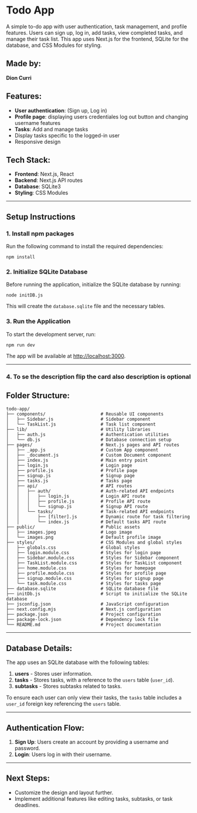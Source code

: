 # Todo App

A simple to-do app with user authentication, task management, and profile features. Users can sign up, log in, add tasks, view completed tasks, and manage their task list. This app uses Next.js for the frontend, SQLite for the database, and CSS Modules for styling.

## Made by:
**Dion Curri**

## Features:
- **User authentication**: (Sign up, Log in)
- **Profile page**: displaying users credentiales log out button and changing username features 
- **Tasks**: Add and manage tasks
- Display tasks specific to the logged-in user
- Responsive design

## Tech Stack:
- **Frontend**: Next.js, React
- **Backend**: Next.js API routes
- **Database**: SQLite3
- **Styling**: CSS Modules

---

## Setup Instructions

### 1. Install npm packages
Run the following command to install the required dependencies:

```
npm install
```

### 2. Initialize SQLite Database
Before running the application, initialize the SQLite database by running:

```
node initDB.js
```

This will create the `database.sqlite` file and the necessary tables.

### 3. Run the Application
To start the development server, run:

```
npm run dev
```

The app will be available at [http://localhost:3000](http://localhost:3000).

---

### 4. To se the description flip the card also description is optional 

## Folder Structure:
```plaintext
todo-app/
├── components/                     # Reusable UI components
│   ├── Sidebar.js                  # Sidebar component
│   └── TaskList.js                 # Task list component
├── lib/                            # Utility libraries
│   ├── auth.js                     # Authentication utilities
│   └── db.js                       # Database connection setup
├── pages/                          # Next.js pages and API routes
│   ├── _app.js                     # Custom App component
│   ├── _document.js                # Custom Document component
│   ├── index.js                    # Main entry point
│   ├── login.js                    # Login page
│   ├── profile.js                  # Profile page
│   ├── signup.js                   # Signup page
│   ├── tasks.js                    # Tasks page
│   ├── api/                        # API routes
│   │   ├── auth/                   # Auth-related API endpoints
│   │   │   ├── login.js            # Login API route
│   │   │   ├── profile.js          # Profile API route
│   │   │   └── signup.js           # Signup API route
│   │   └── tasks/                  # Task-related API endpoints
│   │       ├── [filter].js         # Dynamic route for task filtering
│   │       └── index.js            # Default tasks API route
├── public/                         # Public assets
│   ├── images.jpeg                 # Logo image
│   └── images.png                  # Default profile image
├── styles/                         # CSS Modules and global styles
│   ├── globals.css                 # Global styles
│   ├── login.module.css            # Styles for login page
│   ├── Sidebar.module.css          # Styles for Sidebar component
│   ├── TaskList.module.css         # Styles for TaskList component
│   ├── home.module.css             # Styles for homepage
│   ├── profile.module.css          # Styles for profile page
│   ├── signup.module.css           # Styles for signup page
│   └── task.module.css             # Styles for tasks page
├── database.sqlite                 # SQLite database file
├── initDb.js                       # Script to initialize the SQLite database
├── jsconfig.json                   # JavaScript configuration
├── next.config.mjs                 # Next.js configuration
├── package.json                    # Project configuration
├── package-lock.json               # Dependency lock file
└── README.md                       # Project documentation
```

---

## Database Details:

The app uses an SQLite database with the following tables:

1. **users** - Stores user information.
2. **tasks** - Stores tasks, with a reference to the `users` table (`user_id`).
3. **subtasks** - Stores subtasks related to tasks.

To ensure each user can only view their tasks, the `tasks` table includes a `user_id` foreign key referencing the `users` table.

---

## Authentication Flow:
1. **Sign Up**: Users create an account by providing a username and password.
2. **Login**: Users log in with their username.

---

## Next Steps:
- Customize the design and layout further.
- Implement additional features like editing tasks, subtasks, or task deadlines.
